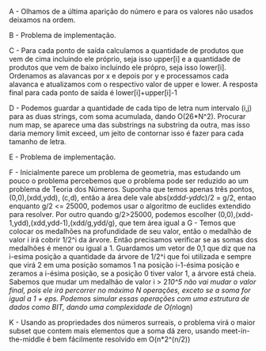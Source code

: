 A - Olhamos de a última aparição do número e para os valores não usados deixamos na ordem.

B - Problema de implementação.

C - Para cada ponto de saída calculamos a quantidade de produtos que vem de cima incluindo ele próprio, seja isso upper[i] e a quantidade de produtos que vem de baixo incluindo ele própro, seja isso lower[i]. Ordenamos as alavancas por x e depois por y e processamos cada alavanca e atualizamos com o respectivo valor de upper e lower. A resposta final para cada ponto de saída é lower[i]+upper[i]-1

D - Podemos guardar a quantidade de cada tipo de letra num intervalo (i,j) para as duas strings, com soma acumulada, dando O(26*N^2).
Procurar num map, se aparece uma das substrings na substring da outra, mas isso daria memory limit exceed, um jeito de contornar isso é fazer para cada tamanho de letra.

E - Problema de implementação. 

F - Inicialmente parece um problema de geometria, mas estudando um pouco o problema percebemos que o problema pode ser reduzido ao um problema de Teoria dos Números. Suponha que temos apenas três pontos,(0,0),(xdd,ydd), (c,d), então a área dele vale abs(xdd*d-ydd*c)/2 = g/2, entao enquanto g/2 <= 25000, podemos usar o algoritmo de euclides extendido para resolver. Por outro quando g/2>25000, podemos escolher (0,0),(xdd-1,ydd),(xdd,ydd-1),(xdd/g,ydd/g), que tem área igual a
G - Temos que colocar os medalhões na profundidade de seu valor, então o medalhão de valor i irá cobrir 1/2^i da árvore. Então precisamos verificar se as somas dos medalhões é menor ou igual a 1. Guardamos um vetor de 0,1 que diz que na i-esima posição a quantidade da árvore de 1/2^i que foi utilizada e sempre que virá 2 em uma posição somamos 1 na posição i-1-ésima posição e zeramos a i-ésima posição, se a posição 0 tiver valor 1, a árvore está cheia.  Sabemos que mudar um medalhão de valor i > 2*10^5 não vai mudar o valor final, pois ele irá percorrer no máximo N operações, exceto se a soma for igual a 1 + eps. Podemos simular essas operações com uma estrutura de dados como BIT, dando uma complexidade de O(n*logn)


K - Usando as propriedades dos números surreais, o problema virá o maior subset que contem mais elementos que a soma dá zero, usando meet-in-the-middle é bem fácilmente resolvido em O(n*2^(n/2))
